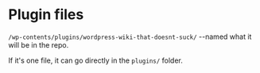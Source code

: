 Plugin files
============
`/wp-contents/plugins/wordpress-wiki-that-doesnt-suck/` --named what it will be
in the repo.

If it's one file, it can go directly in the `plugins/` folder.
